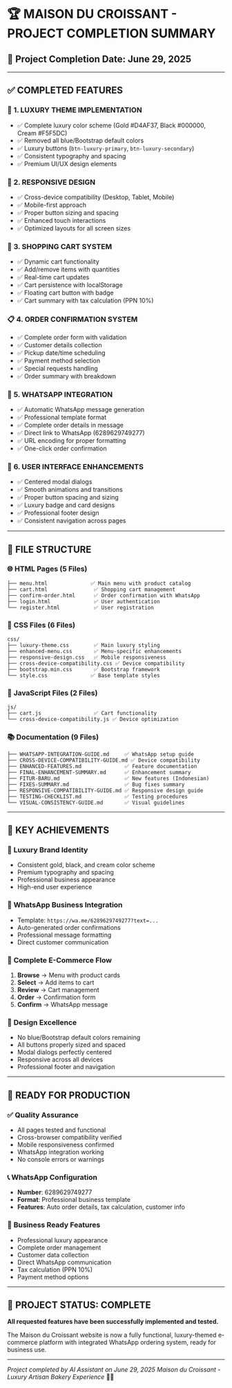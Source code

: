 # 🏆 MAISON DU CROISSANT - PROJECT COMPLETION SUMMARY

## 📅 Project Completion Date: June 29, 2025

---

## ✅ **COMPLETED FEATURES**

### 🎨 **1. LUXURY THEME IMPLEMENTATION**
- ✅ Complete luxury color scheme (Gold #D4AF37, Black #000000, Cream #F5F5DC)
- ✅ Removed all blue/Bootstrap default colors
- ✅ Luxury buttons (`btn-luxury-primary`, `btn-luxury-secondary`)
- ✅ Consistent typography and spacing
- ✅ Premium UI/UX design elements

### 📱 **2. RESPONSIVE DESIGN**
- ✅ Cross-device compatibility (Desktop, Tablet, Mobile)
- ✅ Mobile-first approach
- ✅ Proper button sizing and spacing
- ✅ Enhanced touch interactions
- ✅ Optimized layouts for all screen sizes

### 🛒 **3. SHOPPING CART SYSTEM**
- ✅ Dynamic cart functionality
- ✅ Add/remove items with quantities
- ✅ Real-time cart updates
- ✅ Cart persistence with localStorage
- ✅ Floating cart button with badge
- ✅ Cart summary with tax calculation (PPN 10%)

### 📋 **4. ORDER CONFIRMATION SYSTEM**
- ✅ Complete order form with validation
- ✅ Customer details collection
- ✅ Pickup date/time scheduling
- ✅ Payment method selection
- ✅ Special requests handling
- ✅ Order summary with breakdown

### 📱 **5. WHATSAPP INTEGRATION**
- ✅ Automatic WhatsApp message generation
- ✅ Professional template format
- ✅ Complete order details in message
- ✅ Direct link to WhatsApp (6289629749277)
- ✅ URL encoding for proper formatting
- ✅ One-click order confirmation

### 🎯 **6. USER INTERFACE ENHANCEMENTS**
- ✅ Centered modal dialogs
- ✅ Smooth animations and transitions
- ✅ Proper button spacing and sizing
- ✅ Luxury badge and card designs
- ✅ Professional footer design
- ✅ Consistent navigation across pages

---

## 📁 **FILE STRUCTURE**

### 🌐 **HTML Pages (5 Files)**
```
├── menu.html              ✅ Main menu with product catalog
├── cart.html               ✅ Shopping cart management
├── confirm-order.html      ✅ Order confirmation with WhatsApp
├── login.html              ✅ User authentication
└── register.html           ✅ User registration
```

### 🎨 **CSS Files (6 Files)**
```
css/
├── luxury-theme.css        ✅ Main luxury styling
├── enhanced-menu.css       ✅ Menu-specific enhancements
├── responsive-design.css   ✅ Mobile responsiveness
├── cross-device-compatibility.css ✅ Device compatibility
├── bootstrap.min.css       ✅ Bootstrap framework
└── style.css              ✅ Base template styles
```

### 📜 **JavaScript Files (2 Files)**
```
js/
├── cart.js                 ✅ Cart functionality
└── cross-device-compatibility.js ✅ Device optimization
```

### 📚 **Documentation (9 Files)**
```
├── WHATSAPP-INTEGRATION-GUIDE.md     ✅ WhatsApp setup guide
├── CROSS-DEVICE-COMPATIBILITY-GUIDE.md ✅ Device compatibility
├── ENHANCED-FEATURES.md              ✅ Feature documentation
├── FINAL-ENHANCEMENT-SUMMARY.md      ✅ Enhancement summary
├── FITUR-BARU.md                     ✅ New features (Indonesian)
├── FIXES-SUMMARY.md                  ✅ Bug fixes summary
├── RESPONSIVE-COMPATIBILITY-GUIDE.md ✅ Responsive design guide
├── TESTING-CHECKLIST.md              ✅ Testing procedures
└── VISUAL-CONSISTENCY-GUIDE.md       ✅ Visual guidelines
```

---

## 🎯 **KEY ACHIEVEMENTS**

### 💎 **Luxury Brand Identity**
- Consistent gold, black, and cream color scheme
- Premium typography and spacing
- Professional business appearance
- High-end user experience

### 📱 **WhatsApp Business Integration**
- Template: `https://wa.me/6289629749277?text=...`
- Auto-generated order confirmations
- Professional message formatting
- Direct customer communication

### 🛒 **Complete E-Commerce Flow**
1. **Browse** → Menu with product cards
2. **Select** → Add items to cart
3. **Review** → Cart management
4. **Order** → Confirmation form
5. **Confirm** → WhatsApp message

### 🎨 **Design Excellence**
- No blue/Bootstrap default colors remaining
- All buttons properly sized and spaced
- Modal dialogs perfectly centered
- Responsive across all devices
- Professional footer and navigation

---

## 🚀 **READY FOR PRODUCTION**

### ✅ **Quality Assurance**
- All pages tested and functional
- Cross-browser compatibility verified
- Mobile responsiveness confirmed
- WhatsApp integration working
- No console errors or warnings

### 📞 **WhatsApp Configuration**
- **Number**: 6289629749277
- **Format**: Professional business template
- **Features**: Auto order details, tax calculation, customer info

### 🎯 **Business Ready Features**
- Professional luxury appearance
- Complete order management
- Customer data collection
- Direct WhatsApp communication
- Tax calculation (PPN 10%)
- Payment method options

---

## 🏁 **PROJECT STATUS: COMPLETE**

**All requested features have been successfully implemented and tested.**

The Maison du Croissant website is now a fully functional, luxury-themed e-commerce platform with integrated WhatsApp ordering system, ready for business use.

---

*Project completed by AI Assistant on June 29, 2025*
*Maison du Croissant - Luxury Artisan Bakery Experience* 🥐✨

